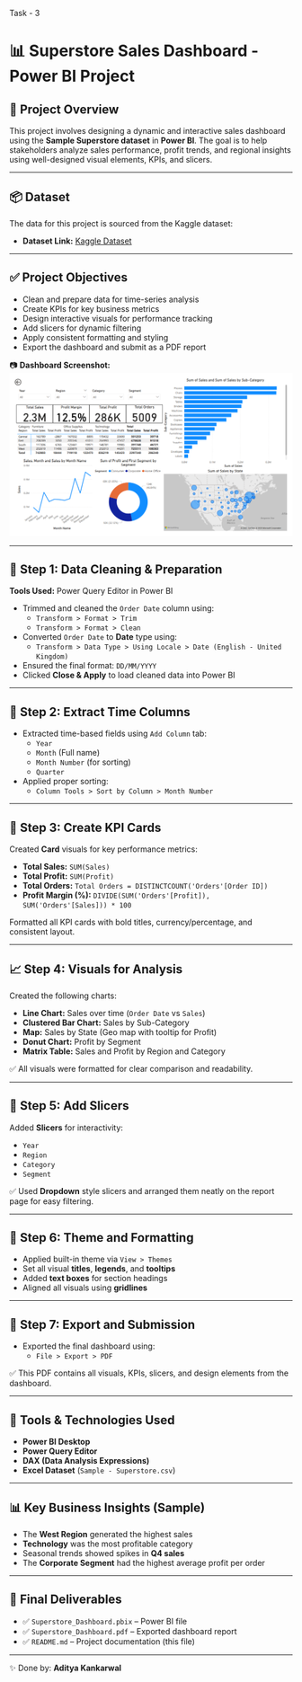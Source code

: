 Task - 3
# 📊 Superstore Sales Dashboard - Power BI Project

## 📝 Project Overview
This project involves designing a dynamic and interactive sales dashboard using the **Sample Superstore dataset** in **Power BI**. The goal is to help stakeholders analyze sales performance, profit trends, and regional insights using well-designed visual elements, KPIs, and slicers.

---

## 📦 Dataset

The data for this project is sourced from the Kaggle dataset:

- **Dataset Link:** [Kaggle Dataset](https://www.kaggle.com/datasets/vivek468/superstore-dataset-final)

---

## ✅ Project Objectives
- Clean and prepare data for time-series analysis
- Create KPIs for key business metrics
- Design interactive visuals for performance tracking
- Add slicers for dynamic filtering
- Apply consistent formatting and styling
- Export the dashboard and submit as a PDF report

📷 **Dashboard Screenshot:**
![Sales & Profit Analysis](https://github.com/AdityaK-27/Elevate-Labs/blob/main/Task-3%3A%20Dashboard%20Design/Superstore_Dashboard_Task_3.png)

---

## 🧹 Step 1: Data Cleaning & Preparation

**Tools Used:** Power Query Editor in Power BI

- Trimmed and cleaned the `Order Date` column using:
  - `Transform > Format > Trim`
  - `Transform > Format > Clean`
- Converted `Order Date` to **Date** type using:
  - `Transform > Data Type > Using Locale > Date (English - United Kingdom)`
- Ensured the final format: `DD/MM/YYYY`
- Clicked **Close & Apply** to load cleaned data into Power BI

---

## 📆 Step 2: Extract Time Columns

- Extracted time-based fields using `Add Column` tab:
  - `Year`
  - `Month` (Full name)
  - `Month Number` (for sorting)
  - `Quarter`
- Applied proper sorting:
  - `Column Tools > Sort by Column > Month Number`

---

## 📌 Step 3: Create KPI Cards

Created **Card** visuals for key performance metrics:

- **Total Sales:** `SUM(Sales)`
- **Total Profit:** `SUM(Profit)`
- **Total Orders:**  `Total Orders = DISTINCTCOUNT('Orders'[Order ID])`
- **Profit Margin (%):**  `DIVIDE(SUM('Orders'[Profit]), SUM('Orders'[Sales])) * 100`

Formatted all KPI cards with bold titles, currency/percentage, and consistent layout.

---

## 📈 Step 4: Visuals for Analysis

Created the following charts:

- **Line Chart:** Sales over time (`Order Date` vs `Sales`)
- **Clustered Bar Chart:** Sales by Sub-Category
- **Map:** Sales by State (Geo map with tooltip for Profit)
- **Donut Chart:** Profit by Segment
- **Matrix Table:** Sales and Profit by Region and Category

✅ All visuals were formatted for clear comparison and readability.

---

## 🔀 Step 5: Add Slicers

Added **Slicers** for interactivity:

- `Year`
- `Region`
- `Category`
- `Segment`

✅ Used **Dropdown** style slicers and arranged them neatly on the report page for easy filtering.

---

## 🎨 Step 6: Theme and Formatting

- Applied built-in theme via `View > Themes`
- Set all visual **titles**, **legends**, and **tooltips**
- Added **text boxes** for section headings
- Aligned all visuals using **gridlines**

---

## 📁 Step 7: Export and Submission

- Exported the final dashboard using:
  - `File > Export > PDF`

✅ This PDF contains all visuals, KPIs, slicers, and design elements from the dashboard.

---

## 🧰 Tools & Technologies Used

- **Power BI Desktop**
- **Power Query Editor**
- **DAX (Data Analysis Expressions)**
- **Excel Dataset** (`Sample - Superstore.csv`)

---

## 📊 Key Business Insights (Sample)

- The **West Region** generated the highest sales
- **Technology** was the most profitable category
- Seasonal trends showed spikes in **Q4 sales**
- The **Corporate Segment** had the highest average profit per order

---

## 📎 Final Deliverables

- ✅ `Superstore_Dashboard.pbix` – Power BI file
- ✅ `Superstore_Dashboard.pdf` – Exported dashboard report
- ✅ `README.md` – Project documentation (this file)

---

✨ Done by: **Aditya Kankarwal**
